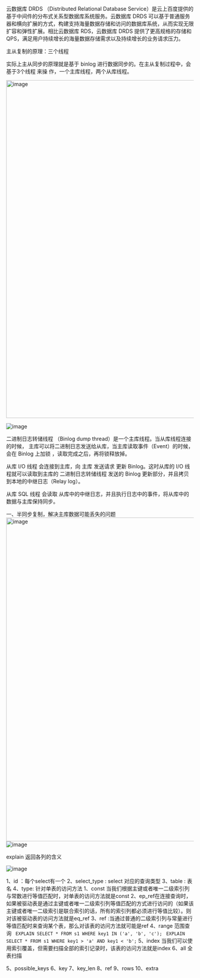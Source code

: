 云数据库 DRDS （Distributed Relational Database Service）是云上百度提供的基于中间件的分布式关系型数据库系统服务。云数据库 DRDS 可以基于普通服务器和横向扩展的方式，构建支持海量数据存储和访问的数据库系统，从而实现无限扩容和弹性扩展。相比云数据库 RDS，云数据库 DRDS 提供了更高规格的存储和 QPS，满足用户持续增长的海量数据存储需求以及持续增长的业务请求压力。

主从复制的原理：三个线程

实际上主从同步的原理就是基于 binlog 进行数据同步的。在主从复制过程中，会基于3个线程 来操 作，一个主库线程，两个从库线程。

<img width="906" alt="image" src="https://user-images.githubusercontent.com/102338681/185834654-677bd10f-1ebe-4f80-9173-ab685dc7c6e4.png">

![image](https://user-images.githubusercontent.com/102338681/185834667-a156a3b4-84a4-4504-85e8-0a421dab4b87.png)

二进制日志转储线程 （Binlog dump thread）是一个主库线程。当从库线程连接的时候， 主库可以将二进制日志发送给从库，当主库读取事件（Event）的时候，会在 Binlog 上加锁 ，读取完成之后，再将锁释放掉。

从库 I/O 线程 会连接到主库，向 主库 发送请求 更新 Binlog。这时从库的 I/O 线程就可以读取到主库的 二进制日志转储线程 发送的 Binlog 更新部分，并且拷贝到本地的中继日志（Relay log）。

从库 SQL 线程 会读取 从库中的中继日志，并且执行日志中的事件，将从库中的数据与主库保持同步。

一、半同步复制，解决主库数据可能丢失的问题
<img width="868" alt="image" src="https://user-images.githubusercontent.com/102338681/185834762-cf30a730-1be7-477e-aec2-c7610b4906a5.png">
![image](https://user-images.githubusercontent.com/102338681/185834780-d6fec9bf-41b1-48df-b280-c975913c42bd.png)

explain 返回各列的含义

![image](https://user-images.githubusercontent.com/102338681/185840915-c0d4fda8-e19b-4997-901e-f879561a3d98.png)

1、id ：每个select有一个
2、select_type : select 对应的查询类型
3、table : 表名
4、type: 针对单表的访问方法 
   1、const 当我们根据主键或者唯一二级索引列与常数进行等值匹配时，对单表的访问方法就是const
   2、ep_ref在连接查询时，如果被驱动表是通过主键或者唯一二级索引列等值匹配的方式进行访问的（如果该主键或者唯一二级索引是联合索引的话，所有的索引列都必须进行等值比较）。则对该被驱动表的访问方法就是eq_ref
   3、ref :当通过普通的二级索引列与常量进行等值匹配时来查询某个表，那么对该表的访问方法就可能是ref
   4、range 范围查询
   ` EXPLAIN SELECT * FROM s1 WHERE key1 IN ('a', 'b', 'c');`
   ` EXPLAIN SELECT * FROM s1 WHERE key1 > 'a' AND key1 < 'b';`
   5、index 当我们可以使用索引覆盖，但需要扫描全部的索引记录时，该表的访问方法就是index
   6、all 全表扫描
   
5、possible_keys
6、key
7、key_len
8、ref
9、rows
10、extra

   

